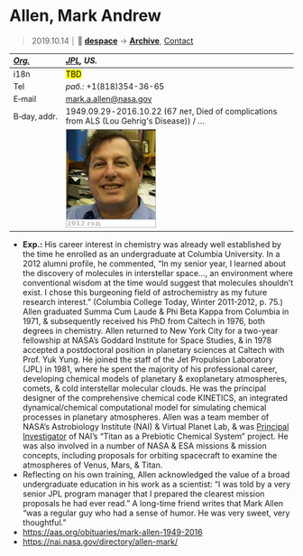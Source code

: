 # Allen, Mark Andrew
> 2019.10.14 ┊ **🚀 [despace](index.md)** → **[Archive](faq.md)**, [Contact](contact.md)

|*[Org.](contact.md)*|*[JPL](03_jpl.md), US.*|
|:--|:--|
|i18n| <mark>TBD</mark> |
|Tel| *раб.:* +1(818)354-36-65 |
|E‑mail| <mark.a.allen@nasa.gov> |
|B‑day, addr.| 1949.09.29 ‑ 2016.10.22 (67 лет, Died of complications from ALS (Lou Gehrig's Disease)) / … |
||  [![](f/contact/a/allen_001_photo_thumb.jpg)](f/contact/a/allen_001_photo.jpg) |

   - **Exp.:** His career interest in chemistry was already well established by the time he enrolled as an undergraduate at Columbia University. In a 2012 alumni profile, he commented, “In my senior year, I learned about the discovery of molecules in interstellar space…, an environment where conventional wisdom at the time would suggest that molecules shouldn’t exist. I chose this burgeoning field of astrochemistry as my future research interest.” (Columbia College Today, Winter 2011-2012, p. 75.) Allen graduated Summa Cum Laude & Phi Beta Kappa from Columbia in 1971, & subsequently received his PhD from Caltech in 1976, both degrees in chemistry. Allen returned to New York City for a two-year fellowship at NASA’s Goddard Institute for Space Studies, & in 1978 accepted a postdoctoral position in planetary sciences at Caltech with Prof. Yuk Yung. He joined the staff of the Jet Propulsion Laboratory (JPL) in 1981, where he spent the majority of his professional career, developing chemical models of planetary & exoplanetary atmospheres, comets, & cold interstellar molecular clouds. He was the principal designer of the comprehensive chemical code KINETICS, an integrated dynamical/chemical computational model for simulating chemical processes in planetary atmospheres. Allen was a team member of NASA’s Astrobiology Institute (NAI) & Virtual Planet Lab, & was [Principal Investigator](principal_investigator.md) of NAI’s “Titan as a Prebiotic Chemical System” project. He was also involved in a number of NASA & ESA missions & mission concepts, including proposals for orbiting spacecraft to examine the atmospheres of Venus, Mars, & Titan.
   - Reflecting on his own training, Allen acknowledged the value of a broad undergraduate education in his work as a scientist: “I was told by a very senior JPL program manager that I prepared the clearest mission proposals he had ever read.” A long-time friend writes that Mark Allen “was a regular guy who had a sense of humor. He was very sweet, very thoughtful.”
   - <https://aas.org/obituaries/mark-allen-1949-2016>
   - <https://nai.nasa.gov/directory/allen-mark/>
